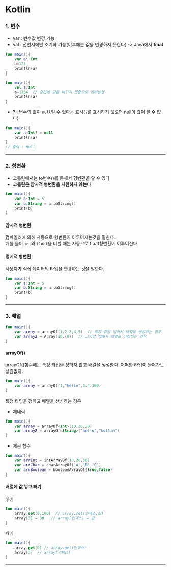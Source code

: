 # Kotlin
### 1. 변수
+ var : 변수값 변경 가능
+ val : 선언시에만 초기화 가능(이후에는 값을 변경하지 못한다) -> Java에서 **final**

```kotlin
fun main(){
    var a: Int
    a=123
    println(a)
}
```
```kotlin
fun main(){
    val a:Int
    a=1234  // 중간에 값을 바꾸지 못함으로 에러발생
    println(a)
}
```
+ ? : 변수의 값이 `null`일 수 있다는 표시(`?`를 표시하지 않으면 null이 값이 될 수 없다)
```kotlin
fun main(){
    var a:Int? = null
    println(a)
}
// 출력 : null
```

<hr>

### 2. 형변환
+ 코틀린에서는 to변수()를 통해서 형변환을 할 수 있다<br>
+ **코틀린은 암시적 형변환을 지원하지 않는다**
```kotlin
fun main(){
    var a:Int = 5
    var b:String = a.toString()
    print(b)
}
```
#### 암시적 형변환
컴파일러에 의해 자동으로 형변환이 이루어지는것을 말한다.<br>
예를 들어 `int`와 `float`을 더할 때는 자동으로 float형변환이 이루어진다

#### 명시적 형변환
사용자가 직접 데이터의 타입을 변경하는 것을 말한다.
```kotlin
fun main(){
    var a:Int = 5
    var b:String = a.toString()
    print(b)
}
```

<hr>

### 3. 배열

```kotlin
fun main(){
    var array = arrayOf(1,2,3,4,5)  // 특정 값을 넣어서 배열을 생성하는 경우
    var array2 = Array(10,{0})  // 크기만 정해서 배열을 생성하는 경우
}
```

#### arrayOf()<br>

arrayOf()함수에는 특정 타입을 정하지 않고 배열을 생성한다. 어떠한 타입이 들어가도 상관없다.
```kotlin
fun main(){
    var array = arrayOf(1,"hello",3.4,100)
}
```
특정 타입을 정하고 배열을 생성하는 경우

+ 제네릭
```kotlin
fun main(){
    var array = arrayOf<Int>(10,20,30)
    var array2 = arrayOf<String>("hello","kotlin")
}
```
+ 제공 함수
```kotlin
fun main(){
    var arrInt = intArrayOf(10,20,30)
    var arrChar = charArrayOf('A','B','C')
    var arrBoolean = booleanArrayOf(true,false)
}
```

#### 배열에 값 넣고 빼기
넣기
```kotlin
fun main(){
    array.set(0,100)  // array.set(인덱스,값)
    array[3] = 30   // array[인덱스] = 값
}
```
빼기
```kotlin
fun main(){
    array.get(0) // array.get(인덱스)
    array[3]  // array[인덱스]
}
```

<hr>